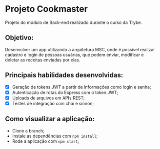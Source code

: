 # Projeto Cookmaster

Projeto do módulo de Back-end realizado durante o curso da Trybe.

## Objetivo: 
Desenvolver um app utilizando a arquitetura MSC, onde é possível realizar cadastro e login de pessoas usuárias, que podem enviar, modificar e deletar as receitas enviadas por elas.

## Principais habilidades desenvolvidas:
- [x] Geração de tokens JWT a partir de informações como login e senha;
- [x] Autenticação de rotas do Express com o token JWT;
- [x] Uploads de arquivos em APIs REST;
- [x] Testes de integração com chai e sinnon;

## Como visualizar a aplicação:
- Clone a branch;
- Instale as dependências com `npm install`;
- Rode a aplicação com `npm start`;
